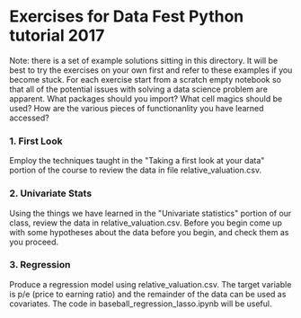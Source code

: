 # Exercises for Data Fest Python tutorial 2017

Note: there is a set of example solutions sitting in this directory. It will be best to try the exercises on your own first and refer to these examples if you become stuck. For each exercise start from a scratch empty notebook so that all of the potential issues with solving a data science problem are apparent. What packages should you import? What cell magics should be used? How are the various pieces of functionanlity you have learned accessed?

### 1. First Look
Employ the techniques taught in the "Taking a first look at your data" portion of the course to review the data in file relative_valuation.csv.

### 2. Univariate Stats
Using the things we have learned in the "Univariate statistics" portion of our class, review the data in relative_valuation.csv. Before you begin come up with some hypotheses about the data before you begin, and check them as you proceed.

### 3. Regression
Produce a regression model using relative_valuation.csv. The target variable is p/e (price to earning ratio) and the remainder of the data can be used as covariates. The code in baseball_regression_lasso.ipynb will be useful.


